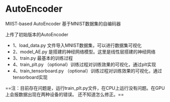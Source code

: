 # AutoEncoder
MIIST-based AutoEncoder
基于MNIST数据集的自编码器

上传了初始版本的AutoEncoder
- 1、load_data.py 文件导入MNIST数据集，可以进行数据集可视化
- 2、model_AE.py 是搭建的神经网络模型。这里是线性层搭建的神经网络
- 3、train.py 最基本的训练过程
- 4、train_plt.py （optional）训练过程对训练效果的可视化，通过plt实现
- 4、train_tensorboard.py （optional）训练过程对训练效果的可视化，通过tensorboard实现

==注：目前存在问题是，运行train_plt.py文件，在CPU上运行没有问题。在GPU上会报数据出现在两种设备的错误。
还不知道怎么修正。==
